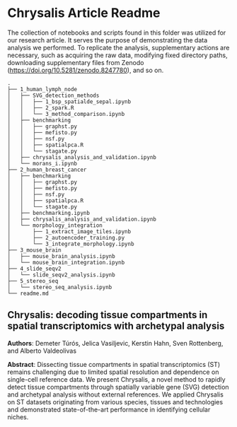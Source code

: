 # Chrysalis Article Readme


The collection of notebooks and scripts found in this folder was utilized for our research article. 
It serves the purpose of demonstrating the data analysis we performed. To replicate the analysis, 
supplementary actions are necessary, such as acquiring the raw data, modifying fixed directory paths, 
downloading supplementary files from Zenodo (https://doi.org/10.5281/zenodo.8247780), and so on. 
```
.
├── 1_human_lymph_node
│   ├── SVG_detection_methods
│   │   ├── 1_bsp_spatialde_sepal.ipynb
│   │   ├── 2_spark.R
│   │   └── 3_method_comparison.ipynb
│   ├── benchmarking
│   │   ├── graphst.py
│   │   ├── mefisto.py
│   │   ├── nsf.py
│   │   ├── spatialpca.R
│   │   └── stagate.py
│   ├── chrysalis_analysis_and_validation.ipynb
│   └── morans_i.ipynb
├── 2_human_breast_cancer
│   ├── benchmarking
│   │   ├── graphst.py
│   │   ├── mefisto.py
│   │   ├── nsf.py
│   │   ├── spatialpca.R
│   │   └── stagate.py
│   ├── benchmarking.ipynb
│   ├── chrysalis_analysis_and_validation.ipynb
│   └── morphology_integration
│       ├── 1_extract_image_tiles.ipynb
│       ├── 2_autoencoder_training.py
│       └── 3_integrate_morphology.ipynb
├── 3_mouse_brain
│   ├── mouse_brain_analysis.ipynb
│   └── mouse_brain_integration.ipynb
├── 4_slide_seqv2
│   └── slide_seqv2_analysis.ipynb
├── 5_stereo_seq
│   └── stereo_seq_analysis.ipynb
└── readme.md
```

## Chrysalis: decoding tissue compartments in spatial transcriptomics with archetypal analysis

**Authors**: Demeter Túrós, Jelica Vasiljevic, Kerstin Hahn, Sven Rottenberg, and Alberto Valdeolivas

**Abstract**: Dissecting tissue compartments in spatial transcriptomics (ST) remains challenging due 
to limited spatial resolution and dependence on single-cell reference data. We present Chrysalis, a 
novel method to rapidly detect tissue compartments through spatially variable gene (SVG) detection 
and archetypal analysis without external references. We applied Chrysalis on ST datasets originating 
from various species, tissues and technologies and demonstrated state-of-the-art performance in 
identifying cellular niches.

